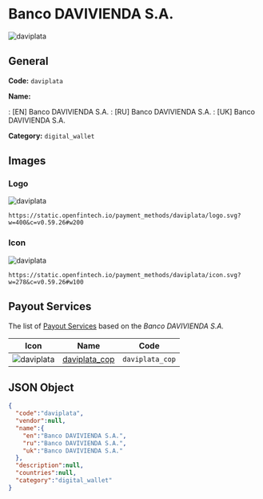 
# Banco DAVIVIENDA S.A. 
![daviplata](https://static.openfintech.io/payment_methods/daviplata/logo.svg?w=400&c=v0.59.26#w200)  

## General 
**Code:** `daviplata` 
 
**Name:** 
 
:	[EN] Banco DAVIVIENDA S.A. 
:	[RU] Banco DAVIVIENDA S.A. 
:	[UK] Banco DAVIVIENDA S.A. 
 
**Category:** `digital_wallet` 
 

## Images 

### Logo 
![daviplata](https://static.openfintech.io/payment_methods/daviplata/logo.svg?w=400&c=v0.59.26#w200)  

```
https://static.openfintech.io/payment_methods/daviplata/logo.svg?w=400&c=v0.59.26#w200
```  

### Icon 
![daviplata](https://static.openfintech.io/payment_methods/daviplata/icon.svg?w=278&c=v0.59.26#w100)  

```
https://static.openfintech.io/payment_methods/daviplata/icon.svg?w=278&c=v0.59.26#w100
```  

## Payout Services 
 
The list of [Payout Services](/payout-services/) based on the _Banco DAVIVIENDA S.A._ 

|Icon|Name|Code| 
|:---:|:---:|:---:| 
|![daviplata](https://static.openfintech.io/payout_methods/daviplata/icon.svg?w=278&c=v0.59.26#w40) |[daviplata_cop](/payout-services/daviplata_cop/)|`daviplata_cop`| 
 

## JSON Object 

```json
{
  "code":"daviplata",
  "vendor":null,
  "name":{
    "en":"Banco DAVIVIENDA S.A.",
    "ru":"Banco DAVIVIENDA S.A.",
    "uk":"Banco DAVIVIENDA S.A."
  },
  "description":null,
  "countries":null,
  "category":"digital_wallet"
}
```  
